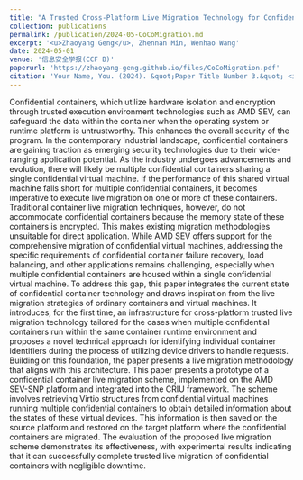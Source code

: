 ```yaml
---
title: "A Trusted Cross-Platform Live Migration Technology for Confidential Containers"
collection: publications
permalink: /publication/2024-05-CoCoMigration.md
excerpt: '<u>Zhaoyang Geng</u>, Zhennan Min, Wenhao Wang'
date: 2024-05-01
venue: '信息安全学报(CCF B)'
paperurl: 'https://zhaoyang-geng.github.io/files/CoCoMigration.pdf'
citation: 'Your Name, You. (2024). &quot;Paper Title Number 3.&quot; <i>GitHub Journal of Bugs</i>. 1(3).'
---
```


Confidential containers, which utilize hardware isolation and encryption through trusted execution environment technologies such as AMD SEV, can safeguard the data within the container when the operating system or runtime platform is untrustworthy. This enhances the overall security of the program. In the contemporary industrial landscape, confidential containers are gaining traction as emerging security technologies due to their wide-ranging application potential. As the industry undergoes advancements and evolution, there will likely be multiple confidential containers sharing a single confidential virtual machine. If the performance of this shared virtual machine falls short for multiple confidential containers, it becomes imperative to execute live migration on one or more of these containers. Traditional container live migration techniques, however, do not accommodate confidential containers because the memory state of these containers is encrypted. This makes existing migration methodologies unsuitable for direct application. While AMD SEV offers support for the comprehensive migration of confidential virtual machines, addressing the specific requirements of confidential container failure recovery, load balancing, and other applications remains challenging, especially when multiple confidential containers are housed within a single confidential virtual machine. To address this gap, this paper integrates the current state of confidential container technology and draws inspiration from the live migration strategies of ordinary containers and virtual machines. It introduces, for the first time, an infrastructure for cross-platform trusted live migration technology tailored for the cases when multiple confidential containers run within the same container runtime environment and proposes a novel technical approach for identifying individual container identifiers during the process of utilizing device drivers to handle requests. Building on this foundation, the paper presents a live migration methodology that aligns with this architecture. This paper presents a prototype of a confidential container live migration scheme, implemented on the AMD SEV-SNP platform and integrated into the CRIU framework. The scheme involves retrieving Virtio structures from confidential virtual machines running multiple confidential containers to obtain detailed information about the states of these virtual devices. This information is then saved on the source platform and restored on the target platform where the confidential containers are migrated. The evaluation of the proposed live migration scheme demonstrates its effectiveness, with experimental results indicating that it can successfully complete trusted live migration of confidential containers with negligible downtime.
